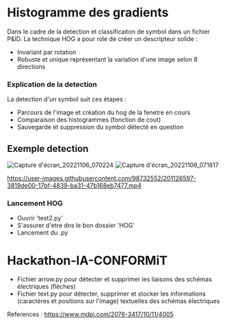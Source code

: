 
# Histogramme des gradients #
Dans le cadre de la detection et classificaiton de symbol dans un fichier P&ID.
La technique HOG a pour role de créer un descripteur solide :
- Invariant par rotation
- Robuste et unique représentant la variation d'une image selon 8 directions

### Explication de la detection ###
La detection d'un symbol suit ces étapes :
- Parcours de l'image et création du hog de la fenetre en cours
- Comparaison des histogrammes (fonction de cout)
- Sauvegarde et suppression du symbol détecté en question

## Exemple detection #

![Capture d'écran_20221106_070224](https://user-images.githubusercontent.com/98732552/201128917-fa240868-3427-4f33-b2c7-021a282a0a1d.png)
![Capture d'écran_20221106_071617](https://user-images.githubusercontent.com/98732552/201128997-af69d8c6-9c1a-4bf5-b4a6-a270ad0da92f.png)

https://user-images.githubusercontent.com/98732552/201126597-3819de00-17bf-4839-ba31-47b168eb7477.mp4


### Lancement HOG ###
- Ouvrir 'test2.py'
- S'assurer d'etre dns le bon dossier 'HOG'
- Lancement du .py



# Hackathon-IA-CONFORMiT
- Fichier arrow.py pour détecter et supprimer les liaisons des schémas électriques (flèches)
- Fichier text.py pour détecter, supprimer et stocker les informations (caractères et positions sur l'image) textuelles des schémas électriques



References :
https://www.mdpi.com/2076-3417/10/11/4005

